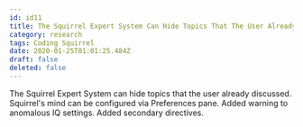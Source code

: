 ```yaml
---
id: id11
title: The Squirrel Expert System Can Hide Topics That The User Already Discussed Squirrels Mind Can Be Configured Via Preferences Pa...
category: research
tags: Coding Squirrel
date: 2020-01-25T01:01:25.484Z
draft: false
deleted: false
---
```


The Squirrel Expert System can hide topics that the user already discussed. Squirrel's mind can be configured via Preferences pane. Added warning to anomalous IQ settings. Added secondary directives.